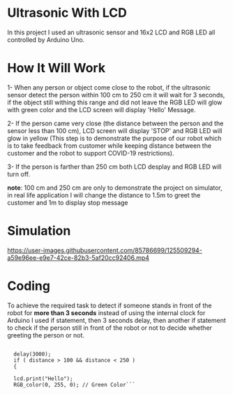 # Ultrasonic With LCD

In this project I used an ultrasonic sensor and 16x2 LCD and RGB LED all controlled by Arduino Uno.


# How It Will Work

1- When any person or object come close to the robot, if the ultrasonic sensor detect the person within 100 cm to 250 cm it will wait for 3 seconds, if the object still withing this range and did not leave the RGB LED will glow with green color and the LCD screen will display 'Hello' Message.

2- If the person came very close (the distance between the person and the sensor less than 100 cm), LCD screen will display 'STOP' and RGB LED will glow in yellow (This step is to demonstrate the purpose of our robot which is to take feedback from customer while keeping distance between the customer and the robot to support COVID-19 restrictions).

3- If the person is farther than 250 cm both LCD desplay and RGB LED will turn off.

**note**: 100 cm and 250 cm are only to demonstrate the project on simulator, in real life application I will change the distance to 1.5m to greet the customer and 1m to display stop message


# Simulation


https://user-images.githubusercontent.com/85786699/125509294-a59e96ee-e9e7-42ce-82b3-5af20cc92406.mp4


# Coding

To achieve the required task to detect if someone stands in front of the robot for **more than 3 seconds** instead of using the internal clock for Arduino I used if statement, then 3 seconds delay, then another if statement to check if the person still in front of the robot or not to decide whether greeting the person or not.

```if ( distance > 100 && distance < 250){
    
  delay(3000);
  if ( distance > 100 && distance < 250 )
  {
    
  lcd.print("Hello");
  RGB_color(0, 255, 0); // Green Color```

